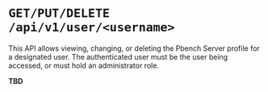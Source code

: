 # `GET/PUT/DELETE /api/v1/user/<username>`

This API allows viewing, changing, or deleting the Pbench Server profile for
a designated user. The authenticated user must be the user being accessed, or
must hold an administrator role.

__TBD__

